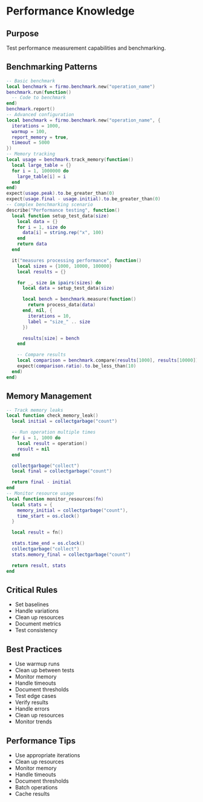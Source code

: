 # Performance Knowledge


## Purpose


Test performance measurement capabilities and benchmarking.

## Benchmarking Patterns



```lua
-- Basic benchmark
local benchmark = firmo.benchmark.new("operation_name")
benchmark.run(function()
  -- Code to benchmark
end)
benchmark.report()
-- Advanced configuration
local benchmark = firmo.benchmark.new("operation_name", {
  iterations = 1000,
  warmup = 100,
  report_memory = true,
  timeout = 5000
})
-- Memory tracking
local usage = benchmark.track_memory(function()
  local large_table = {}
  for i = 1, 1000000 do
    large_table[i] = i
  end
end)
expect(usage.peak).to.be_greater_than(0)
expect(usage.final - usage.initial).to.be_greater_than(0)
-- Complex benchmarking scenario
describe("Performance testing", function()
  local function setup_test_data(size)
    local data = {}
    for i = 1, size do
      data[i] = string.rep("x", 100)
    end
    return data
  end

  it("measures processing performance", function()
    local sizes = {1000, 10000, 100000}
    local results = {}

    for _, size in ipairs(sizes) do
      local data = setup_test_data(size)

      local bench = benchmark.measure(function()
        return process_data(data)
      end, nil, {
        iterations = 10,
        label = "size_" .. size
      })

      results[size] = bench
    end

    -- Compare results
    local comparison = benchmark.compare(results[1000], results[10000])
    expect(comparison.ratio).to.be_less_than(10)
  end)
end)
```



## Memory Management



```lua
-- Track memory leaks
local function check_memory_leak()
  local initial = collectgarbage("count")

  -- Run operation multiple times
  for i = 1, 1000 do
    local result = operation()
    result = nil
  end

  collectgarbage("collect")
  local final = collectgarbage("count")

  return final - initial
end
-- Monitor resource usage
local function monitor_resources(fn)
  local stats = {
    memory_initial = collectgarbage("count"),
    time_start = os.clock()
  }

  local result = fn()

  stats.time_end = os.clock()
  collectgarbage("collect")
  stats.memory_final = collectgarbage("count")

  return result, stats
end
```



## Critical Rules



- Set baselines
- Handle variations
- Clean up resources
- Document metrics
- Test consistency


## Best Practices



- Use warmup runs
- Clean up between tests
- Monitor memory
- Handle timeouts
- Document thresholds
- Test edge cases
- Verify results
- Handle errors
- Clean up resources
- Monitor trends


## Performance Tips



- Use appropriate iterations
- Clean up resources
- Monitor memory
- Handle timeouts
- Document thresholds
- Batch operations
- Cache results
